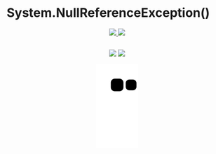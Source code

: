 # System.NullReferenceException() 
  
  
  
<div align="center">
  <a href="https://github.com/samreis">
  <img height="190em" src="https://github-readme-stats.vercel.app/api?username=fernandoareias&show_icons=true&theme=radical&include_all_commits=true&count_private=true"/>
  <img height="190em" src="https://github-readme-stats.vercel.app/api/top-langs/?username=fernandoareias&layout=compact&langs_count=7&theme=radical"/>
</div>
  
##
<div style="display: inline_block" align="center">
   <a href="https://www.linkedin.com/in/fernando-calheiros/" target="_blank"><img src="https://img.shields.io/badge/-LinkedIn-%230077B5?style=for-the-badge&logo=linkedin&logoColor=white" target="_blank"></a> 
   <a href = "mailto:nando.calheirosx@gmail.com"><img src="https://img.shields.io/badge/-Gmail-%23333?style=for-the-badge&logo=gmail&logoColor=red" target="_blank"></a>
  
  
  ![Snake animation](https://github.com/fernandoareias/fernandoareias/blob/output/github-contribution-grid-snake.svg)
  </div>
